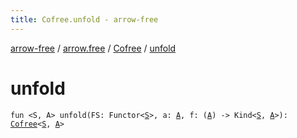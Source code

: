 ```yaml
---
title: Cofree.unfold - arrow-free
---
```


[arrow-free](../../index.html) / [arrow.free](../index.html) / [Cofree](index.html) / [unfold](./unfold.html)

# unfold

`fun <S, A> unfold(FS: Functor<`[`S`](unfold.html#S)`>, a: `[`A`](unfold.html#A)`, f: (`[`A`](unfold.html#A)`) -> Kind<`[`S`](unfold.html#S)`, `[`A`](unfold.html#A)`>): `[`Cofree`](index.html)`<`[`S`](unfold.html#S)`, `[`A`](unfold.html#A)`>`
